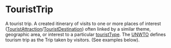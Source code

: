 # TouristTrip

A tourist trip. A created itinerary of visits to one or more places of interest (<a class="localLink" href="http://schema.org/TouristAttraction">TouristAttraction</a>/<a class="localLink" href="http://schema.org/TouristDestination">TouristDestination</a>) often linked by a similar theme, geographic area, or interest to a particular <a class="localLink" href="http://schema.org/touristType">touristType</a>. The <a href="http://www2.unwto.org/">UNWTO</a> defines tourism trip as the Trip taken by visitors.
(See examples below).
